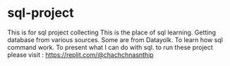 # sql-project
This is for sql project collecting
This is the place of sql learning.
Getting database from various sources.
Some are from Datayolk.
To learn how sql command work.
To present what I can do with sql.
to run these project please visit : https://replit.com/@chachchnasnthip
